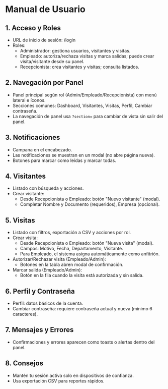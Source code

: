 # Manual de Usuario

## 1. Acceso y Roles
- URL de inicio de sesión: /login
- Roles:
  - Administrador: gestiona usuarios, visitantes y visitas.
  - Empleado: autoriza/rechaza visitas y marca salidas; puede crear visita/visitante desde su panel.
  - Recepcionista: crea visitantes y visitas; consulta listados.

## 2. Navegación por Panel
- Panel principal según rol (Admin/Empleado/Recepcionista) con menú lateral e íconos.
- Secciones comunes: Dashboard, Visitantes, Visitas, Perfil, Cambiar contraseña.
- La navegación de panel usa `?section=` para cambiar de vista sin salir del panel.

## 3. Notificaciones
- Campana en el encabezado.
- Las notificaciones se muestran en un modal (no abre página nueva).
- Botones para marcar como leídas y marcar todas.

## 4. Visitantes
- Listado con búsqueda y acciones.
- Crear visitante:
  - Desde Recepcionista o Empleado: botón "Nuevo visitante" (modal).
  - Completar Nombre y Documento (requeridos), Empresa (opcional).

## 5. Visitas
- Listado con filtros, exportación a CSV y acciones por rol.
- Crear visita:
  - Desde Recepcionista o Empleado: botón "Nueva visita" (modal).
  - Campos: Motivo, Fecha, Departamento, Visitante.
  - Para Empleado, el sistema asigna automáticamente como anfitrión.
- Autorizar/Rechazar visita (Empleado/Admin):
  - Botones en la tabla abren modal de confirmación.
- Marcar salida (Empleado/Admin):
  - Botón en la fila cuando la visita está autorizada y sin salida.

## 6. Perfil y Contraseña
- Perfil: datos básicos de la cuenta.
- Cambiar contraseña: requiere contraseña actual y nueva (mínimo 6 caracteres).

## 7. Mensajes y Errores
- Confirmaciones y errores aparecen como toasts o alertas dentro del panel.

## 8. Consejos
- Mantén tu sesión activa solo en dispositivos de confianza.
- Usa exportación CSV para reportes rápidos.

